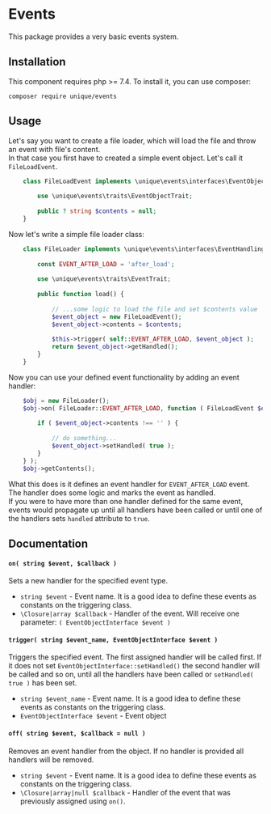 # Events

This package provides a very basic events system.

## Installation
This component requires php >= 7.4. To install it, you can use composer:
```
composer require unique/events
```

## Usage
Let's say you want to create a file loader, which will load the file and throw an event with file's content.  
In that case you first have to created a simple event object. Let's call it `FileLoadEvent`.
```php
    class FileLoadEvent implements \unique\events\interfaces\EventObjectInterface {
        
        use \unique\events\traits\EventObjectTrait;
        
        public ? string $contents = null;
    }
```

Now let's write a simple file loader class:
```php
    class FileLoader implements \unique\events\interfaces\EventHandlingInterface {
        
        const EVENT_AFTER_LOAD = 'after_load';
        
        use \unique\events\traits\EventTrait;
        
        public function load() {
            
            // ...some logic to load the file and set $contents value
            $event_object = new FileLoadEvent();
            $event_object->contents = $contents;
            
            $this->trigger( self::EVENT_AFTER_LOAD, $event_object );
            return $event_object->getHandled();
        }
    } 
```

Now you can use your defined event functionality by adding an event handler:
```php
    $obj = new FileLoader();
    $obj->on( FileLoader::EVENT_AFTER_LOAD, function ( FileLoadEvent $event_object ) {
        
        if ( $event_object->contents !== '' ) {
            
            // do something...
            $event_object->setHandled( true );
        }
    } );
    $obj->getContents();
```

What this does is it defines an event handler for `EVENT_AFTER_LOAD` event. The handler does some logic and marks the event as handled.  
If you were to have more than one handler defined for the same event, events would propagate up until all handlers have been called or until one of the handlers sets `handled` attribute to `true`.

## Documentation

#### `on( string $event, $callback )`
Sets a new handler for the specified event type.
- `string $event` - Event name. It is a good idea to define these events as constants on the triggering class.
- `\Closure|array $callback` - Handler of the event. Will receive one parameter: `( EventObjectInterface $event )`

#### `trigger( string $event_name, EventObjectInterface $event )`
Triggers the specified event.
The first assigned handler will be called first. If it does not set `EventObjectInterface::setHandled()` the second handler will be called
and so on, until all the handlers have been called or `setHandled( true )` has been set.
- `string $event_name` - Event name. It is a good idea to define these events as constants on the triggering class.
- `EventObjectInterface $event` - Event object

#### `off( string $event, $callback = null )`
Removes an event handler from the object.
If no handler is provided all handlers will be removed.
- `string $event` - Event name. It is a good idea to define these events as constants on the triggering class.
- `\Closure|array|null $callback` - Handler of the event that was previously assigned using `on()`.